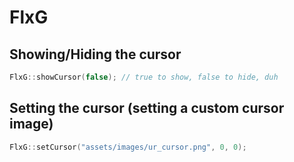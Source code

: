 # FlxG

## Showing/Hiding the cursor

```cpp
FlxG::showCursor(false); // true to show, false to hide, duh
```

## Setting the cursor (setting a custom cursor image)

```cpp
FlxG::setCursor("assets/images/ur_cursor.png", 0, 0);
```